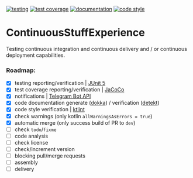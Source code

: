 [![testing](https://img.shields.io/static/v1?label=testing&message=failed&labelColor=212121&color=d50000&style=flat)](https://kepocnhh.github.io/ContinuousStuffExperience/reports/testing/bf4a2af794cf2218ff20e9fd22eb3de562c18fe6ee43ccc3117b38b0559d5c9a8e5d672e86f88cad6bcbc656320d044e2d890602df8593bf8f6ea6999d7b85c0/)
[![test coverage](https://img.shields.io/static/v1?label=test%20coverage&message=77%25&labelColor=212121&color=00c853&style=flat)](https://kepocnhh.github.io/ContinuousStuffExperience/reports/coverage/ab09e320c37bb9d52bb52821aba89a9f2a271b6e30b62cedb48c6997fe91f9dc4588f5baf220350a47330de51b864ecb1095f2344732e3b8af50d5addc9d17ff/)
[![documentation](https://img.shields.io/badge/documentation-2962ff.svg?style=flat)](https://kepocnhh.github.io/ContinuousStuffExperience/documentation/fcd190c523ddc700abab29381e606dbd013eb2a54c36a8a7135b12227da400ca61c1e6034e4bd29d854ec538c7343b5c63d8b5faea5af37974d5367a92378e22/)
[![code style](https://img.shields.io/static/v1?label=code%20style&message=Kotlin%20Coding%20Conventions&labelColor=212121&color=2962ff&style=flat)](https://kotlinlang.org/docs/reference/coding-conventions.html)

# ContinuousStuffExperience
Testing continuous integration and continuous delivery and / or continuous deployment capabilities.

### Roadmap:

- [x] testing reporting/verification | [JUnit 5](https://junit.org/junit5/)
- [x] test coverage reporting/verification | [JaCoCo](https://www.jacoco.org/jacoco/)
- [x] notifications | [Telegram Bot API](https://core.telegram.org/bots/api/)
- [x] code documentation generate ([dokka](https://github.com/Kotlin/dokka/)) / verification ([detekt](https://github.com/arturbosch/detekt/))
- [x] code style verification | [ktlint](https://ktlint.github.io/)
- [x] check warnings (only kotlin `allWarningsAsErrors = true`)
- [x] automatic merge (only success build of PR to `dev`)
- [ ] check `todo`/`fixme`
- [ ] code analysis
- [ ] check license
- [ ] check/increment version
- [ ] blocking pull/merge requests
- [ ] assembly
- [ ] delivery